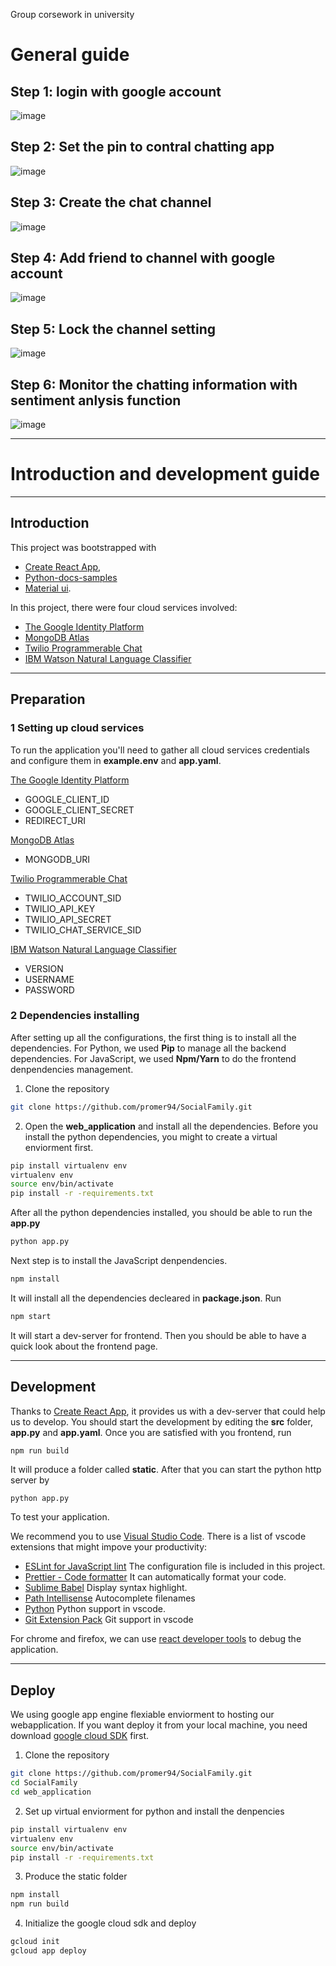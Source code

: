 Group corsework in university
# General guide
## Step 1: login with google account
![image](https://github.com/Trouble404/Social-Family/blob/master/readme_add_pic/login.PNG)
## Step 2: Set the pin to contral chatting app
![image](https://github.com/Trouble404/Social-Family/blob/master/readme_add_pic/setpin.PNG)
## Step 3: Create the chat channel
![image](https://github.com/Trouble404/Social-Family/blob/master/readme_add_pic/setcha.PNG)
## Step 4: Add friend to channel with google account
![image](https://github.com/Trouble404/Social-Family/blob/master/readme_add_pic/addfri.PNG)
## Step 5: Lock the channel setting
![image](https://github.com/Trouble404/Social-Family/blob/master/readme_add_pic/lock.PNG)
## Step 6: Monitor the chatting information with sentiment anlysis function
![image](https://github.com/Trouble404/Social-Family/blob/master/readme_add_pic/display.PNG)

---

# Introduction and development guide

---

## Introduction
This project was bootstrapped with 
* [Create React App](https://github.com/facebookincubator/create-react-app), 
* [Python-docs-samples](https://github.com/GoogleCloudPlatform/python-docs-samples/tree/master/appengine/standard/flask/tutorial) 
* [Material ui](https://material-ui-next.com/). 

In this project, there were four cloud services involved: 
* [The Google Identity Platform](https://developers.google.com/identity/)
* [MongoDB Atlas](https://www.mongodb.com/cloud/atlas) 
* [Twilio Programmerable Chat](https://www.twilio.com/chat)
* [IBM Watson Natural Language Classifier](https://www.ibm.com/watson/services/natural-language-classifier/)   

---

## Preparation

### 1 Setting up cloud services
To run the application you'll need to gather all cloud services credentials and configure them in **example.env** and **app.yaml**.


[The Google Identity Platform](https://developers.google.com/identity/)
*  GOOGLE_CLIENT_ID
*  GOOGLE_CLIENT_SECRET
*  REDIRECT_URI  

[MongoDB Atlas](https://www.mongodb.com/cloud/atlas)
* MONGODB_URI

[Twilio Programmerable Chat](https://www.twilio.com/chat)
* TWILIO_ACCOUNT_SID
* TWILIO_API_KEY
* TWILIO_API_SECRET
* TWILIO_CHAT_SERVICE_SID

[IBM Watson Natural Language Classifier](https://www.ibm.com/watson/services/natural-language-classifier/)   

* VERSION
* USERNAME
* PASSWORD

### 2 Dependencies installing
After setting up all the configurations, the first thing is to install all the dependencies. For Python, we used **Pip** to manage all the backend dependencies. For JavaScript, we used **Npm/Yarn** to do the frontend denpendencies management.
1. Clone the repository
```bash
git clone https://github.com/promer94/SocialFamily.git
```
2. Open the **web_application** and install all the dependencies. 
Before you install the python dependencies, you might to create a virtual enviorment first.  
```bash
pip install virtualenv env
virtualenv env
source env/bin/activate
pip install -r -requirements.txt
```
After all the python dependencies installed, you should be able to run the **app.py**
```bash
python app.py
```
Next step is to install the JavaScript denpendencies.
```bash
npm install
```
It will install all the dependencies decleared in **package.json**. Run
```bash
npm start
```
It will start a dev-server for frontend. Then you should be able to have a quick look about the frontend page.

---
## Development
Thanks to [Create React App](https://github.com/facebookincubator/create-react-app), it provides us with a dev-server that could help us to develop. You should start the development by editing the **src** folder, **app.py** and **app.yaml**. Once you are satisfied with you frontend, run
```bash
npm run build
```
It will produce a folder called **static**. After that you can start the python http server by
```
python app.py
```
To test your application.

We recommend you to use [Visual Studio Code](https://code.visualstudio.com/). There is a list of vscode extensions that might impove your productivity:
* [ESLint for JavaScript lint](https://marketplace.visualstudio.com/items?itemName=dbaeumer.vscode-eslint) The configuration file is included in this project.
* [Prettier - Code formatter](https://marketplace.visualstudio.com/items?itemName=esbenp.prettier-vscode) It can automatically format your code.
* [Sublime Babel](https://marketplace.visualstudio.com/items?itemName=joshpeng.sublime-babel-vscode) Display syntax highlight.
* [Path Intellisense](https://marketplace.visualstudio.com/items?itemName=christian-kohler.path-intellisense) Autocomplete filenames
* [Python](https://marketplace.visualstudio.com/items?itemName=ms-python.python) Python support in vscode.
* [Git Extension Pack](https://marketplace.visualstudio.com/items?itemName=donjayamanne.git-extension-pack) Git support in vscode

For chrome and firefox, we can use [react developer tools](https://chrome.google.com/webstore/detail/react-developer-tools/fmkadmapgofadopljbjfkapdkoienihi?hl=en) to debug the application.

---
## Deploy
We using google app engine flexiable enviorment to hosting our webapplication. If you want deploy it from your local machine, you need download [google cloud SDK](https://cloud.google.com/sdk/) first. 
1. Clone the repository
```bash
git clone https://github.com/promer94/SocialFamily.git
cd SocialFamily
cd web_application
```
2. Set up virtual enviorment for python and install the denpencies
```bash
pip install virtualenv env
virtualenv env
source env/bin/activate
pip install -r -requirements.txt
```
3. Produce the static folder
```bash
npm install
npm run build
```
4. Initialize the google cloud sdk and deploy
```bash
gcloud init
gcloud app deploy
```
